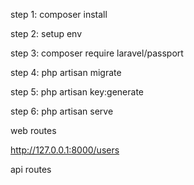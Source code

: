 step 1: composer install

step 2: setup env

step 3: composer require laravel/passport

step 4: php artisan migrate

step 5: php artisan key:generate

step 6: php artisan serve

web routes

http://127.0.0.1:8000/users

api routes
